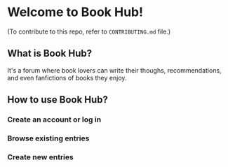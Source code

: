 # Welcome to Book Hub! # 
(To contribute to this repo, refer to `CONTRIBUTING.md` file.)

## What is Book Hub? ##
It's a forum where book lovers can write their thoughs, recommendations, and even fanfictions of books they enjoy. 

## How to use Book Hub? ##
### Create an account or log in ###

### Browse existing entries ###

### Create new entries ###
